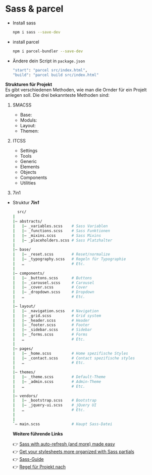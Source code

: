 # Sass & parcel

- Install sass

  ```bash
  npm i sass --save-dev
  ```

- install parcel

  ```bash
  npm i parcel-bundler --save-dev
  ```

- Ändere dein Script in `package.json`
  ```bash
  "start": "parcel src/index.html",
  "build": "parcel build src/index.html"
  ```

**Strukturen für Projekt**  
Es gibt verschiedenen Methoden, wie man die Ornder für ein Projelt anlegen soll. Die drei bekannteste Methoden sind:

1. SMACSS

   - Base:
   - Moduls:
   - Layout:
   - Themen:

2. ITCSS

   - Settings
   - Tools
   - Generic
   - Elements
   - Objects
   - Components
   - Utilities

3. 7in1

- Struktur **_7in1_**

  ```bash
    src/
  |
  |– abstracts/
  |   |– _variables.scss    # Sass Variablen
  |   |– _functions.scss    # Sass Funktionen
  |   |– _mixins.scss       # Sass Mixins
  |   |– _placeholders.scss # Sass Platzhalter
  |
  |– base/
  |   |– _reset.scss        # Reset/normalize
  |   |– _typography.scss   # Regeln für Typographie
  |   …                     # Etc.
  |
  |– components/
  |   |– _buttons.scss      # Buttons
  |   |– _carousel.scss     # Carousel
  |   |– _cover.scss        # Cover
  |   |– _dropdown.scss     # Dropdown
  |   …                     # Etc.
  |
  |– layout/
  |   |– _navigation.scss   # Navigation
  |   |– _grid.scss         # Grid system
  |   |– _header.scss       # Header
  |   |– _footer.scss       # Footer
  |   |– _sidebar.scss      # Sidebar
  |   |– _forms.scss        # Forms
  |   …                     # Etc.
  |
  |– pages/
  |   |– _home.scss         # Home spezifische Styles
  |   |– _contact.scss      # Contact spezifische styles
  |   …                     # Etc.
  |
  |– themes/
  |   |– _theme.scss        # Default-Theme
  |   |– _admin.scss        # Admin-Theme
  |   …                     # Etc.
  |
  |– vendors/
  |   |– _bootstrap.scss    # Bootstrap
  |   |– _jquery-ui.scss    # jQuery UI
  |   …                     # Etc.
  |
  |
  `– main.scss              # Haupt Sass-Datei
  ```

  **Weitere führende Links**

  👉 [Sass with auto-refresh (and more) made easy](https://www.youtube.com/watch?v=wYWf2m_yzBQ&t=263s)\
  👉 [Get your stylesheets more organized with Sass partials](https://www.youtube.com/watch?v=9Ld-aOKsEDk)\
  👉 [Sass-Guide](https://sass-guidelin.es/de/)\
  👉 [Regel für Projekt nach ](https://gist.github.com/rveitch/84cea9650092119527bc)
